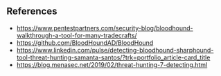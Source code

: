 ## References 
- https://www.pentestpartners.com/security-blog/bloodhound-walkthrough-a-tool-for-many-tradecrafts/
- https://github.com/BloodHoundAD/BloodHound
- https://www.linkedin.com/pulse/detecting-bloodhound-sharphound-tool-threat-hunting-samanta-santos/?trk=portfolio_article-card_title
- https://blog.menasec.net/2019/02/threat-hunting-7-detecting.html